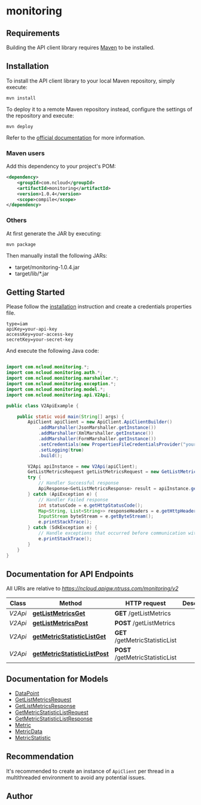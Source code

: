 # monitoring

## Requirements

Building the API client library requires [Maven](https://maven.apache.org/) to be installed.

## Installation

To install the API client library to your local Maven repository, simply execute:

```shell
mvn install
```

To deploy it to a remote Maven repository instead, configure the settings of the repository and execute:

```shell
mvn deploy
```

Refer to the [official documentation](https://maven.apache.org/plugins/maven-deploy-plugin/usage.html) for more information.

### Maven users

Add this dependency to your project's POM:

```xml
<dependency>
	<groupId>com.ncloud</groupId>
	<artifactId>monitoring</artifactId>
	<version>1.0.4</version>
	<scope>compile</scope>
</dependency>
```

### Others

At first generate the JAR by executing:

	mvn package

Then manually install the following JARs:

* target/monitoring-1.0.4.jar
* target/lib/*.jar

## Getting Started

Please follow the [installation](#installation) instruction and create a credentials properties file.

```
type=iam
apiKey=your-api-key
accessKey=your-access-key
secretKey=your-secret-key
```

And execute the following Java code:

```java

import com.ncloud.monitoring.*;
import com.ncloud.monitoring.auth.*;
import com.ncloud.monitoring.marshaller.*;
import com.ncloud.monitoring.exception.*;
import com.ncloud.monitoring.model.*;
import com.ncloud.monitoring.api.V2Api;

public class V2ApiExample {

	public static void main(String[] args) {
		ApiClient apiClient = new ApiClient.ApiClientBuilder()
			.addMarshaller(JsonMarshaller.getInstance())
			.addMarshaller(XmlMarshaller.getInstance())
			.addMarshaller(FormMarshaller.getInstance())
			.setCredentials(new PropertiesFileCredentialsProvider("your-credentials-properties-file").getCredentials())
			.setLogging(true)
			.build();

		V2Api apiInstance = new V2Api(apiClient);
		GetListMetricsRequest getListMetricsRequest = new GetListMetricsRequest(); // GetListMetricsRequest | getListMetricsRequest
		try {
			// Handler Successful response
			ApiResponse<GetListMetricsResponse> result = apiInstance.getListMetricsGet(getListMetricsRequest);
		} catch (ApiException e) {
			// Handler Failed response
			int statusCode = e.getHttpStatusCode();
			Map<String, List<String>> responseHeaders = e.getHttpHeaders();
			InputStream byteStream = e.getByteStream();
			e.printStackTrace();
		} catch (SdkException e) {
			// Handle exceptions that occurred before communication with the server
			e.printStackTrace();
		}
	}
}

```

## Documentation for API Endpoints

All URIs are relative to *https://ncloud.apigw.ntruss.com/monitoring/v2*

Class | Method | HTTP request | Description
------------ | ------------- | ------------- | -------------
*V2Api* | [**getListMetricsGet**](docs/V2Api.md#getListMetricsGet) | **GET** /getListMetrics | 
*V2Api* | [**getListMetricsPost**](docs/V2Api.md#getListMetricsPost) | **POST** /getListMetrics | 
*V2Api* | [**getMetricStatisticListGet**](docs/V2Api.md#getMetricStatisticListGet) | **GET** /getMetricStatisticList | 
*V2Api* | [**getMetricStatisticListPost**](docs/V2Api.md#getMetricStatisticListPost) | **POST** /getMetricStatisticList | 


## Documentation for Models

 - [DataPoint](docs/DataPoint.md)
 - [GetListMetricsRequest](docs/GetListMetricsRequest.md)
 - [GetListMetricsResponse](docs/GetListMetricsResponse.md)
 - [GetMetricStatisticListRequest](docs/GetMetricStatisticListRequest.md)
 - [GetMetricStatisticListResponse](docs/GetMetricStatisticListResponse.md)
 - [Metric](docs/Metric.md)
 - [MetricData](docs/MetricData.md)
 - [MetricStatistic](docs/MetricStatistic.md)


## Recommendation

It's recommended to create an instance of `ApiClient` per thread in a multithreaded environment to avoid any potential issues.

## Author



